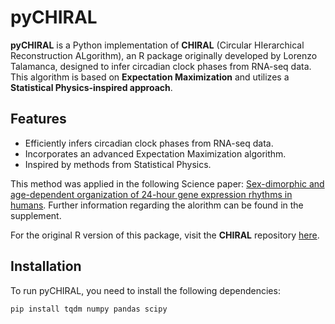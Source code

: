 # pyCHIRAL

**pyCHIRAL** is a Python implementation of **CHIRAL** (Circular HIerarchical Reconstruction ALgorithm), an R package originally developed by Lorenzo Talamanca, designed to infer circadian clock phases from RNA-seq data. This algorithm is based on **Expectation Maximization** and utilizes a **Statistical Physics-inspired approach**.

## Features

- Efficiently infers circadian clock phases from RNA-seq data.
- Incorporates an advanced Expectation Maximization algorithm.
- Inspired by methods from Statistical Physics.
  
This method was applied in the following Science paper: [Sex-dimorphic and age-dependent organization of 24-hour gene expression rhythms in humans](https://www.science.org/doi/10.1126/science.add0846). Further information regarding the alorithm can be found in the supplement.

For the original R version of this package, visit the **CHIRAL** repository [here](https://github.com/naef-lab/CHIRAL/tree/master/Pkg/CHIRAL).

## Installation

To run pyCHIRAL, you need to install the following dependencies:

```bash
pip install tqdm numpy pandas scipy